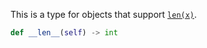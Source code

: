 This is a type for objects that support [`len(x)`](https://docs.python.org/3/library/functions.html#len "(in Python v3.11)").
```Python
def __len__(self) -> int
```
